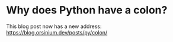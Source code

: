 # Why does Python have a colon?

This blog post now has a new address: <https://blog.orsinium.dev/posts/py/colon/>
